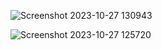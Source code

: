 
![Screenshot 2023-10-27 130943](https://github.com/abhishekv1000/Weather-WebApp/assets/114013340/853f429a-fba2-440f-95f3-0cb445b80f98)

![Screenshot 2023-10-27 125720](https://github.com/abhishekv1000/Weather-WebApp/assets/114013340/7f3a68c1-3279-4c97-ab45-08615b3abf3d)
